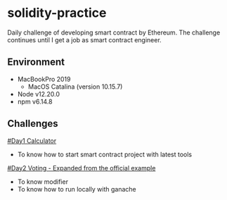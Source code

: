 # solidity-practice

Daily challenge of developing smart contract by Ethereum.
The challenge continues until I get a job as smart contract engineer.

## Environment

- MacBookPro 2019
  * MacOS Catalina (version 10.15.7)
- Node v12.20.0
- npm v6.14.8

## Challenges

[#Day1 Calculator](https://github.com/Kourin1996/solidity-daily-challenges/tree/main/day1)
- To know how to start smart contract project with latest tools

[#Day2 Voting - Expanded from the official example](https://github.com/Kourin1996/solidity-daily-challenges/tree/main/day2)
- To know modifier
- To know how to run locally with ganache
